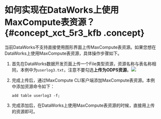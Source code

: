 # 如何实现在DataWorks上使用MaxCompute表资源？ {#concept_xct_5r3_kfb .concept}

当前DataWorks不支持直接使用图形界面上传MaxCompute表资源。如果您想在DataWorks上使用MaxCompute表资源，具体操作步骤如下。

1.  首先在DataWorks数据开发页面上传一个File类型资源，资源名称与表名称相同，本例中为`userlog3.txt`，注意不要勾选**上传为ODPS资源**。![](http://static-aliyun-doc.oss-cn-hangzhou.aliyuncs.com/assets/img/22738/153907426913442_zh-CN.png)
2.  完成上传后，通过MaxCompute CLI客户端添加MaxCompute表资源。本例中添加资源命令如下：

    ```
    add table userlog3 -f;
    ```

3.  完成添加后，在DataWorks上使用MaxCompute表资源的时候，直接用上传的资源即可。

